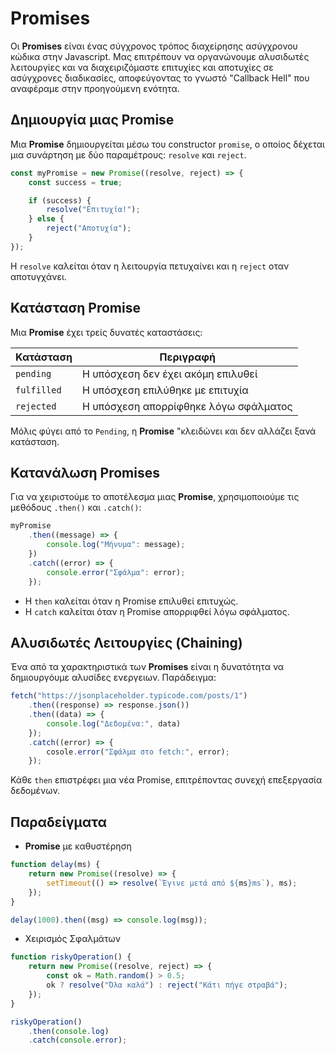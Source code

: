 # Promises

Οι **Promises** είναι ένας σύγχρονος τρόπος διαχείρησης ασύγχρονου κώδικα στην Javascript. Μας επιτρέπουν να οργανώνουμε αλυσιδωτές λειτουργίες και να διαχειριζόμαστε επιτυχίες και αποτυχίες σε ασύγχρονες διαδικασίες, αποφεύγοντας το γνωστό "Callback Hell" που αναφέραμε στην προηγούμενη ενότητα.

## Δημιουργία μιας Promise

Μια **Promise** δημιουργείται μέσω του constructor `promise`, ο οποίος δέχεται μια συνάρτηση με δύο παραμέτρους: `resolve` και `reject`.

```javascript
const myPromise = new Promise((resolve, reject) => {
    const success = true;

    if (success) {
        resolve("Επιτυχία!");
    } else {
        reject("Αποτυχία");
    }
});
```
Η `resolve` καλείται όταν η λειτουργία πετυχαίνει και η `reject` οταν αποτυγχάνει.

## Κατάσταση Promise

Μια **Promise** έχει τρείς δυνατές καταστάσεις:

| Κατάσταση | Περιγραφή                                 |
|-----------|--------------------------------------------|
| `pending` | Η υπόσχεση δεν έχει ακόμη επιλυθεί         |
| `fulfilled` | Η υπόσχεση επιλύθηκε με επιτυχία         |
| `rejected` | Η υπόσχεση απορρίφθηκε λόγω σφάλματος     |

Μόλις φύγει από το `Pending`, η **Promise** "κλειδώνει και δεν αλλάζει ξανά κατάσταση.

## Κατανάλωση Promises

Για να χειριστούμε το αποτέλεσμα μιας **Promise**, χρησιμοποιούμε τις μεθόδους `.then()` και `.catch()`: 

```javascript
myPromise
    .then((message) => {
        console.log("Μήνυμα": message);
    })
    .catch((error) => {
        console.error("Σφάλμα": error);
    });
```
* H `then` καλείται όταν η Promise επιλυθεί επιτυχώς.
* Η `catch` καλείται όταν η Promise απορριφθεί λόγω σφάλματος.

## Αλυσιδωτές Λειτουργίες (Chaining)

Ένα από τα χαρακτηριστικά των **Promises** είναι η δυνατότητα να δημιουργόυμε αλυσίδες ενεργειων. Παράδειγμα: 

```javascript
fetch("https://jsonplaceholder.typicode.com/posts/1")
    .then((response) => response.json())
    .then((data) => {
        console.log("Δεδομένα:", data)
    });
    .catch((error) => {
        cosole.error("Σφάλμα στο fetch:", error);
    });
```
Κάθε `then` επιστρέφει μια νέα Promise, επιτρέποντας συνεχή επεξεργασία δεδομένων.

## Παραδείγματα

* **Promise** με καθυστέρηση 

```javascript
function delay(ms) {
    return new Promise((resolve) => {
        setTimeout(() => resolve(`Έγινε μετά από ${ms}ms`), ms);
    });
}

delay(1000).then((msg) => console.log(msg));
```

* Χειρισμός Σφαλμάτων

```javascript
function riskyOperation() {
    return new Promise((resolve, reject) => {
        const ok = Math.random() > 0.5;
        ok ? resolve("Όλα καλά") : reject("Κάτι πήγε στραβά");
    });
}

riskyOperation()
    .then(console.log)
    .catch(console.error);
```



